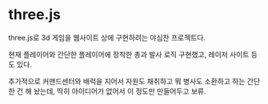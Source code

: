 # three.js

three.js로 3d 게임을 웹사이트 상에 구현하려는 야심찬 프로젝트다.

현재 플레이어와 간단한 플레이어에 장착한 총과 발사 로직 구현했고, 레이저 사이트 등도 있다.

추가적으로 커맨드센터와 배럭을 지어서 자원도 채취하고 뭐 병사도 소환하고 하는 간단한 건 해 놨는데, 딱히 아이디어가 없어서 이 정도만 만들어두고 보류.
